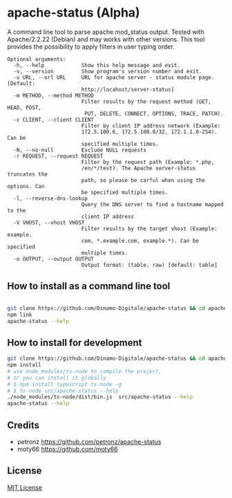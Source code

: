 # apache-status (Alpha)

A command line tool to parse apache mod_status output. Tested with Apache/2.2.22 (Debian) and may works with other versions.
This tool provides the possibility to apply filters in user typing order.


```
Optional arguments:
  -h, --help            Show this help message and exit.
  -v, --version         Show program's version number and exit.
  -u URL, --url URL     URL for apache server - status module page. [Default: 
                        http://locahost/server-status]
  -m METHOD, --method METHOD
                        Filter results by the request method (GET, HEAD, POST,
                         PUT, DELETE, CONNECT, OPTIONS, TRACE, PATCH).
  -c CLIENT, --client CLIENT
                        Filter by client IP address network (Example: 
                        172.5.100.6, 172.5.100.0/32, 172.1.1.0-254). Can be 
                        specified multiple times.
  -N, --no-null         Exclude NULL requests
  -r REQUEST, --request REQUEST
                        Filter by the request path (Example: *.php, 
                        /en/*/test). The Apache server-status truncates the 
                        path, so please be carful when using the options. Can 
                        be specified multiple times.
  -l, --reverse-dns-lookup
                        Query the DNS server to find a hostname mapped to the 
                        client IP address
  -V VHOST, --vhost VHOST
                        Filter results by the target vhost (Example: example.
                        com, *.example.com, example.*). Can be specified 
                        multiple times.
  -o OUTPUT, --output OUTPUT
                        Output format: (table, raw) [default: table]
```

## How to install as a command line tool

```bash

git clone https://github.com/Dinamo-Digitale/apache-status && cd apache-status
npm link
apache-status --help

````

## How to install for development

```bash
git clone https://github.com/Dinamo-Digitale/apache-status && cd apache-status
npm install
# use node_modules/ts-node to compile the project, 
# or you can install it globally 
# $ npm install typescript ts-node -g
# $ ts-node src/apache-status --help
./node_modules/ts-node/dist/bin.js  src/apache-status --help
apache-status --help
````

## Credits 

- petronz https://github.com/petronz/apache-status
- moty66 https://github.com/moty66

## License 

[MIT License](/LICENSE)
